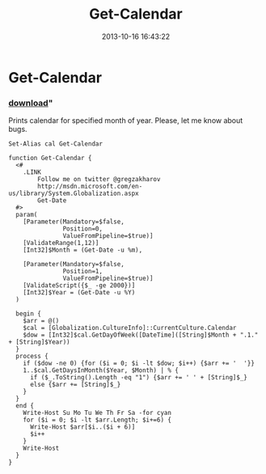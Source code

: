 ﻿---
pid:            4524
parent:         0
children:       
poster:         greg zakharov
title:          Get-Calendar
date:           2013-10-16 16:43:22
format:         posh
---

# Get-Calendar

### [download](4524.ps1)"

Prints calendar for specified month of year. Please, let me know about bugs.

```posh
Set-Alias cal Get-Calendar

function Get-Calendar {
  <#
    .LINK
        Follow me on twitter @gregzakharov
        http://msdn.microsoft.com/en-us/library/System.Globalization.aspx
        Get-Date
  #>
  param(
    [Parameter(Mandatory=$false,
               Position=0,
               ValueFromPipeline=$true)]
    [ValidateRange(1,12)]
    [Int32]$Month = (Get-Date -u %m),
    
    [Parameter(Mandatory=$false,
               Position=1,
               ValueFromPipeline=$true)]
    [ValidateScript({$_ -ge 2000})]
    [Int32]$Year = (Get-Date -u %Y)
  )
  
  begin {
    $arr = @()
    $cal = [Globalization.CultureInfo]::CurrentCulture.Calendar
    $dow = [Int32]$cal.GetDayOfWeek([DateTime]([String]$Month + ".1." + [String]$Year))
  }
  process {
    if ($dow -ne 0) {for ($i = 0; $i -lt $dow; $i++) {$arr += '  '}}
    1..$cal.GetDaysInMonth($Year, $Month) | % {
      if ($_.ToString().Length -eq "1") {$arr += ' ' + [String]$_}
      else {$arr += [String]$_}
    }
  }
  end {
    Write-Host Su Mo Tu We Th Fr Sa -for cyan
    for ($i = 0; $i -lt $arr.Length; $i+=6) {
      Write-Host $arr[$i..($i + 6)]
      $i++
    }
    Write-Host
  }
}
```

